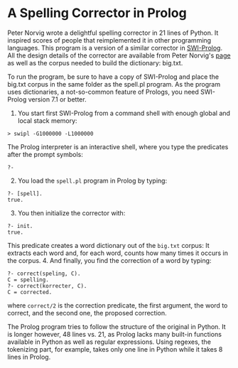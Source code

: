 A Spelling Corrector in Prolog
==============================

Peter Norvig wrote a delightful spelling corrector in 21 lines of Python. It inspired scores of people that reimplemented it in other programming languages. This program is a version of a similar corrector in <a href="http://www.swi-prolog.org/">SWI-Prolog</a>.
All the design details of the corrector are available from Peter Norvig's <a href="http://norvig.com/spell-correct.html">page</a> as well as the corpus needed to build the dictionary: big.txt.

To run the program, be sure to have a copy of SWI-Prolog and place the big.txt corpus in the same folder as the spell.pl program. As the program uses dictionaries, a not-so-common feature of Prologs, you need SWI-Prolog version 7.1 or better.
  1. You start first SWI-Prolog from a command shell with enough global and local stack memory:
  
  ~~~
  > swipl -G1000000 -L1000000
  ~~~
  The Prolog interpreter is an interactive shell, where you type the predicates after the prompt symbols:
  ~~~
  ?-
  ~~~
  2. You load the `spell.pl` program in Prolog by typing:
  
  ~~~
  ?- [spell].
  true.
  ~~~
  3. You then initialize the corrector with:
  
  ~~~
  ?- init.
  true.
  ~~~
  This predicate creates a word dictionary out of the `big.txt` corpus: It extracts each word and, for each word, counts how many times it occurs in the corpus.
  4. And finally, you find the correction of a word by typing:
 
 ~~~
?- correct(speling, C).
C = spelling.
?- correct(korrecter, C).
C = corrected.
~~~
  where `correct/2` is the correction predicate, the first argument, the word to correct, and the second one, the proposed correction.

The Prolog program tries to follow the structure of the original in Python. It is longer however, 48 lines vs. 21, as Prolog lacks many built-in functions available in Python as well as regular expressions. Using regexes, the tokenizing part, for example, takes only one line in Python while it takes 8 lines in Prolog.
